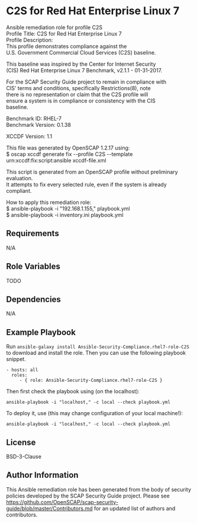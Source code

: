 C2S for Red Hat Enterprise Linux 7
=========

Ansible remediation role for profile C2S  
Profile Title:  C2S for Red Hat Enterprise Linux 7  
Profile Description:  
This profile demonstrates compliance against the  
U.S. Government Commercial Cloud Services (C2S) baseline.  
  
This baseline was inspired by the Center for Internet Security  
(CIS) Red Hat Enterprise Linux 7 Benchmark, v2.1.1 - 01-31-2017.  
  
For the SCAP Security Guide project to remain in compliance with  
CIS' terms and conditions, specifically Restrictions(8), note  
there is no representation or claim that the C2S profile will  
ensure a system is in compliance or consistency with the CIS  
baseline.  
  
  
Benchmark ID:  RHEL-7  
Benchmark Version:  0.1.38  
  
XCCDF Version:  1.1  
  
This file was generated by OpenSCAP 1.2.17 using:  
	$ oscap xccdf generate fix --profile C2S --template urn:xccdf:fix:script:ansible xccdf-file.xml   
  
This script is generated from an OpenSCAP profile without preliminary evaluation.  
It attempts to fix every selected rule, even if the system is already compliant.  
  
How to apply this remediation role:  
$ ansible-playbook -i "192.168.1.155," playbook.yml  
$ ansible-playbook -i inventory.ini playbook.yml

Requirements
------------

N/A

Role Variables
--------------

TODO

Dependencies
------------

N/A

Example Playbook
----------------

Run `ansible-galaxy install Ansible-Security-Compliance.rhel7-role-C2S` to
download and install the role. Then you can use the following playbook snippet.


    - hosts: all
      roles:
         - { role: Ansible-Security-Compliance.rhel7-role-C2S }


Then first check the playbook using (on the localhost):

    ansible-playbook -i "localhost," -c local --check playbook.yml

To deploy it, use (this may change configuration of your local machine!):

    ansible-playbook -i "localhost," -c local --check playbook.yml


License
-------

BSD-3-Clause

Author Information
------------------

This Ansible remediation role has been generated from the body of security policies developed by the SCAP Security Guide project. Please see https://github.com/OpenSCAP/scap-security-guide/blob/master/Contributors.md for an updated list of authors and contributors.
